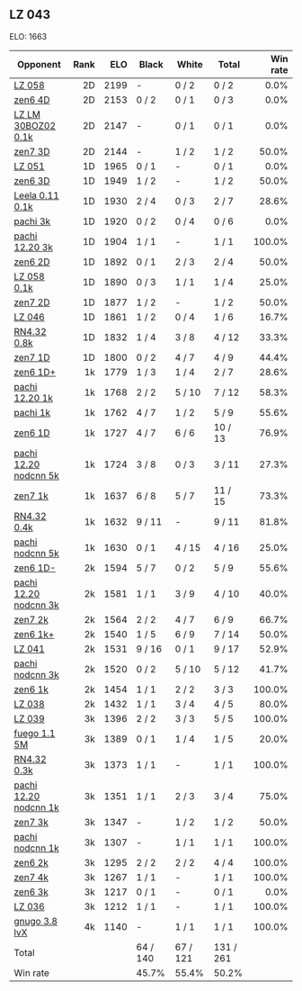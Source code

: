 ## LZ 043 ##

ELO: 1663

Opponent | Rank | ELO | Black | White | Total | Win rate
---------|-----:|----:|-------|-------|-------|-------:
[LZ 058](LZ%20058.md) | 2D | 2199 | - | 0 / 2 | 0 / 2 | 0.0%
[zen6 4D](zen6%204D.md) | 2D | 2153 | 0 / 2 | 0 / 1 | 0 / 3 | 0.0%
[LZ LM 30BOZ02 0.1k](LZ%20LM%2030BOZ02%200.1k.md) | 2D | 2147 | - | 0 / 1 | 0 / 1 | 0.0%
[zen7 3D](zen7%203D.md) | 2D | 2144 | - | 1 / 2 | 1 / 2 | 50.0%
[LZ 051](LZ%20051.md) | 1D | 1965 | 0 / 1 | - | 0 / 1 | 0.0%
[zen6 3D](zen6%203D.md) | 1D | 1949 | 1 / 2 | - | 1 / 2 | 50.0%
[Leela 0.11 0.1k](Leela%200.11%200.1k.md) | 1D | 1930 | 2 / 4 | 0 / 3 | 2 / 7 | 28.6%
[pachi 3k](pachi%203k.md) | 1D | 1920 | 0 / 2 | 0 / 4 | 0 / 6 | 0.0%
[pachi 12.20 3k](pachi%2012.20%203k.md) | 1D | 1904 | 1 / 1 | - | 1 / 1 | 100.0%
[zen6 2D](zen6%202D.md) | 1D | 1892 | 0 / 1 | 2 / 3 | 2 / 4 | 50.0%
[LZ 058 0.1k](LZ%20058%200.1k.md) | 1D | 1890 | 0 / 3 | 1 / 1 | 1 / 4 | 25.0%
[zen7 2D](zen7%202D.md) | 1D | 1877 | 1 / 2 | - | 1 / 2 | 50.0%
[LZ 046](LZ%20046.md) | 1D | 1861 | 1 / 2 | 0 / 4 | 1 / 6 | 16.7%
[RN4.32 0.8k](RN4.32%200.8k.md) | 1D | 1832 | 1 / 4 | 3 / 8 | 4 / 12 | 33.3%
[zen7 1D](zen7%201D.md) | 1D | 1800 | 0 / 2 | 4 / 7 | 4 / 9 | 44.4%
[zen6 1D+](zen6%201D+.md) | 1k | 1779 | 1 / 3 | 1 / 4 | 2 / 7 | 28.6%
[pachi 12.20 1k](pachi%2012.20%201k.md) | 1k | 1768 | 2 / 2 | 5 / 10 | 7 / 12 | 58.3%
[pachi 1k](pachi%201k.md) | 1k | 1762 | 4 / 7 | 1 / 2 | 5 / 9 | 55.6%
[zen6 1D](zen6%201D.md) | 1k | 1727 | 4 / 7 | 6 / 6 | 10 / 13 | 76.9%
[pachi 12.20 nodcnn 5k](pachi%2012.20%20nodcnn%205k.md) | 1k | 1724 | 3 / 8 | 0 / 3 | 3 / 11 | 27.3%
[zen7 1k](zen7%201k.md) | 1k | 1637 | 6 / 8 | 5 / 7 | 11 / 15 | 73.3%
[RN4.32 0.4k](RN4.32%200.4k.md) | 1k | 1632 | 9 / 11 | - | 9 / 11 | 81.8%
[pachi nodcnn 5k](pachi%20nodcnn%205k.md) | 1k | 1630 | 0 / 1 | 4 / 15 | 4 / 16 | 25.0%
[zen6 1D-](zen6%201D-.md) | 2k | 1594 | 5 / 7 | 0 / 2 | 5 / 9 | 55.6%
[pachi 12.20 nodcnn 3k](pachi%2012.20%20nodcnn%203k.md) | 2k | 1581 | 1 / 1 | 3 / 9 | 4 / 10 | 40.0%
[zen7 2k](zen7%202k.md) | 2k | 1564 | 2 / 2 | 4 / 7 | 6 / 9 | 66.7%
[zen6 1k+](zen6%201k+.md) | 2k | 1540 | 1 / 5 | 6 / 9 | 7 / 14 | 50.0%
[LZ 041](LZ%20041.md) | 2k | 1531 | 9 / 16 | 0 / 1 | 9 / 17 | 52.9%
[pachi nodcnn 3k](pachi%20nodcnn%203k.md) | 2k | 1520 | 0 / 2 | 5 / 10 | 5 / 12 | 41.7%
[zen6 1k](zen6%201k.md) | 2k | 1454 | 1 / 1 | 2 / 2 | 3 / 3 | 100.0%
[LZ 038](LZ%20038.md) | 2k | 1432 | 1 / 1 | 3 / 4 | 4 / 5 | 80.0%
[LZ 039](LZ%20039.md) | 3k | 1396 | 2 / 2 | 3 / 3 | 5 / 5 | 100.0%
[fuego 1.1 5M](fuego%201.1%205M.md) | 3k | 1389 | 0 / 1 | 1 / 4 | 1 / 5 | 20.0%
[RN4.32 0.3k](RN4.32%200.3k.md) | 3k | 1373 | 1 / 1 | - | 1 / 1 | 100.0%
[pachi 12.20 nodcnn 1k](pachi%2012.20%20nodcnn%201k.md) | 3k | 1351 | 1 / 1 | 2 / 3 | 3 / 4 | 75.0%
[zen7 3k](zen7%203k.md) | 3k | 1347 | - | 1 / 2 | 1 / 2 | 50.0%
[pachi nodcnn 1k](pachi%20nodcnn%201k.md) | 3k | 1307 | - | 1 / 1 | 1 / 1 | 100.0%
[zen6 2k](zen6%202k.md) | 3k | 1295 | 2 / 2 | 2 / 2 | 4 / 4 | 100.0%
[zen7 4k](zen7%204k.md) | 3k | 1267 | 1 / 1 | - | 1 / 1 | 100.0%
[zen6 3k](zen6%203k.md) | 3k | 1217 | 0 / 1 | - | 0 / 1 | 0.0%
[LZ 036](LZ%20036.md) | 3k | 1212 | 1 / 1 | - | 1 / 1 | 100.0%
[gnugo 3.8 lvX](gnugo%203.8%20lvX.md) | 4k | 1140 | - | 1 / 1 | 1 / 1 | 100.0%
Total | | | 64 / 140 | 67 / 121 | 131 / 261 | 
Win rate| | | 45.7% | 55.4% | 50.2% | 
